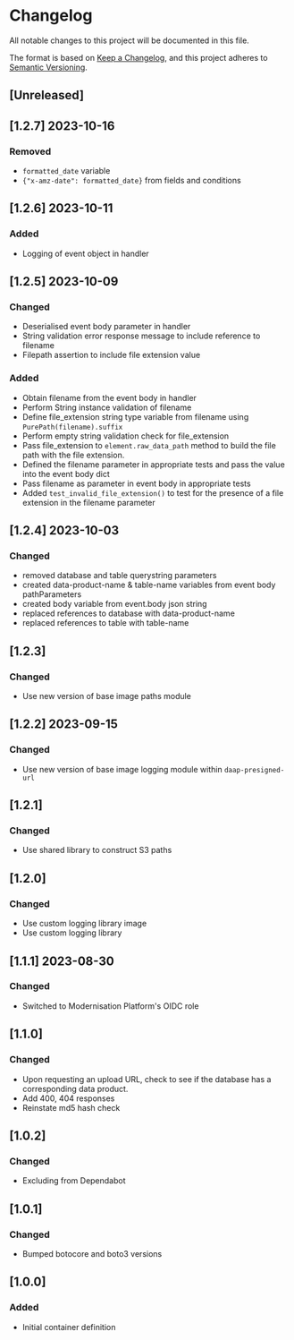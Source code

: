 <!-- markdownlint-disable MD003 -->

# Changelog

All notable changes to this project will be documented in this file.

The format is based on [Keep a Changelog](https://keepachangelog.com/en/1.0.0/),
and this project adheres to [Semantic Versioning](https://semver.org/spec/v2.0.0.html).

## [Unreleased]

## [1.2.7] 2023-10-16

### Removed

- `formatted_date` variable
- `{"x-amz-date": formatted_date}` from fields and conditions

## [1.2.6] 2023-10-11

### Added

- Logging of event object in handler

## [1.2.5] 2023-10-09

### Changed

- Deserialised event body parameter in handler
- String validation error response message to include reference to filename
- Filepath assertion to include file extension value

### Added

- Obtain filename from the event body in handler
- Perform String instance validation of filename
- Define file_extension string type variable from filename using
  `PurePath(filename).suffix`
- Perform empty string validation check for file_extension
- Pass file_extension to `element.raw_data_path` method to build
  the file path with the file extension.
- Defined the filename parameter in appropriate tests and pass
  the value into the event body dict
- Pass filename as parameter in event body in appropriate tests
- Added `test_invalid_file_extension()` to test for the presence of a file
  extension in the filename parameter

## [1.2.4] 2023-10-03

### Changed

- removed database and table querystring parameters
- created data-product-name & table-name variables from event body pathParameters
- created body variable from event.body json string
- replaced references to database with data-product-name
- replaced references to table with table-name

## [1.2.3]

### Changed

- Use new version of base image paths module

## [1.2.2] 2023-09-15

### Changed

- Use new version of base image logging module within `daap-presigned-url`

## [1.2.1]

### Changed

- Use shared library to construct S3 paths

## [1.2.0]

### Changed

- Use custom logging library image
- Use custom logging library

## [1.1.1] 2023-08-30

### Changed

- Switched to Modernisation Platform's OIDC role

## [1.1.0]

### Changed

- Upon requesting an upload URL, check to see if the database has a
  corresponding data product.
- Add 400, 404 responses
- Reinstate md5 hash check

## [1.0.2]

### Changed

- Excluding from Dependabot

## [1.0.1]

### Changed

- Bumped botocore and boto3 versions

## [1.0.0]

### Added

- Initial container definition
